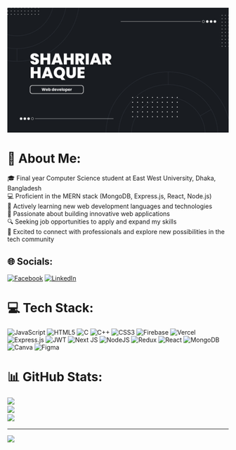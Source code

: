 ![Banner Image](https://raw.githubusercontent.com/shRahat10/shRahat10/main/GitHub%20Banner.png)

# 💫 About Me:
🎓 Final year Computer Science student at East West University, Dhaka, Bangladesh<br>💻 Proficient in the MERN stack (MongoDB, Express.js, React, Node.js)<br>🌱 Actively learning new web development languages and technologies<br>🚀 Passionate about building innovative web applications<br>🔍 Seeking job opportunities to apply and expand my skills<br>🤝 Excited to connect with professionals and explore new possibilities in the tech community


## 🌐 Socials:
[![Facebook](https://img.shields.io/badge/Facebook-%231877F2.svg?logo=Facebook&logoColor=white)](https://facebook.com/shahriar.haque.rahat) [![LinkedIn](https://img.shields.io/badge/LinkedIn-%230077B5.svg?logo=linkedin&logoColor=white)](https://linkedin.com/in/shahriar-haque-rahat) 

# 💻 Tech Stack:
![JavaScript](https://img.shields.io/badge/javascript-%23323330.svg?style=for-the-badge&logo=javascript&logoColor=%23F7DF1E) ![HTML5](https://img.shields.io/badge/html5-%23E34F26.svg?style=for-the-badge&logo=html5&logoColor=white) ![C](https://img.shields.io/badge/c-%2300599C.svg?style=for-the-badge&logo=c&logoColor=white) ![C++](https://img.shields.io/badge/c++-%2300599C.svg?style=for-the-badge&logo=c%2B%2B&logoColor=white) ![CSS3](https://img.shields.io/badge/css3-%231572B6.svg?style=for-the-badge&logo=css3&logoColor=white) ![Firebase](https://img.shields.io/badge/firebase-%23039BE5.svg?style=for-the-badge&logo=firebase) ![Vercel](https://img.shields.io/badge/vercel-%23000000.svg?style=for-the-badge&logo=vercel&logoColor=white) ![Express.js](https://img.shields.io/badge/express.js-%23404d59.svg?style=for-the-badge&logo=express&logoColor=%2361DAFB) ![JWT](https://img.shields.io/badge/JWT-black?style=for-the-badge&logo=JSON%20web%20tokens) ![Next JS](https://img.shields.io/badge/Next-black?style=for-the-badge&logo=next.js&logoColor=white) ![NodeJS](https://img.shields.io/badge/node.js-6DA55F?style=for-the-badge&logo=node.js&logoColor=white) ![Redux](https://img.shields.io/badge/redux-%23593d88.svg?style=for-the-badge&logo=redux&logoColor=white) ![React](https://img.shields.io/badge/react-%2320232a.svg?style=for-the-badge&logo=react&logoColor=%2361DAFB) ![MongoDB](https://img.shields.io/badge/MongoDB-%234ea94b.svg?style=for-the-badge&logo=mongodb&logoColor=white) ![Canva](https://img.shields.io/badge/Canva-%2300C4CC.svg?style=for-the-badge&logo=Canva&logoColor=white) ![Figma](https://img.shields.io/badge/figma-%23F24E1E.svg?style=for-the-badge&logo=figma&logoColor=white)
# 📊 GitHub Stats:
![](https://github-readme-stats.vercel.app/api?username=shahriar-haque-rahat&theme=dark&hide_border=false&include_all_commits=false&count_private=true)<br/>
![](https://github-readme-streak-stats.herokuapp.com/?user=shahriar-haque-rahat&theme=dark&hide_border=false)<br/>
![](https://github-readme-stats.vercel.app/api/top-langs/?username=shahriar-haque-rahat&theme=dark&hide_border=false&include_all_commits=false&count_private=true&layout=compact)

---
[![](https://visitcount.itsvg.in/api?id=shahriar-haque-rahat&icon=0&color=0)](https://visitcount.itsvg.in)

<!-- Proudly created with GPRM ( https://gprm.itsvg.in ) -->
